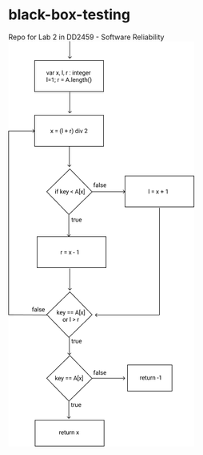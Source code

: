 # black-box-testing
Repo for Lab 2 in DD2459 - Software Reliability
![Condensation graph for binary search](./assets/binary-search-condensation-graph.png)